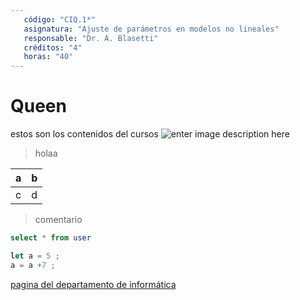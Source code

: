 ```yaml
---
   código: "CIQ.1*"
   asignatura: "Ajuste de parámetros en modelos no lineales"
   responsable: "Dr. A. Blasetti"
   créditos: "4"
   horas: "40"
---
```

# Queen 
estos son los contenidos del cursos
![enter image description here](https://i1.wp.com/diariocronica.com.ar/wp-content/uploads/2018/11/borrador-autom%C3%A1tico-133.jpg?fit=1200,800&ssl=1)

> holaa

| a | b |
|---|---|
| c | d |

> comentario



```sql
select * from user
```

```javascript
let a = 5 ;
a = a +7 ;
```
[pagina del departamento de informática](http://www.dinfo.ing.unp.edu.ar)
<!--stackedit_data:
eyJoaXN0b3J5IjpbLTc1NDkxMTM4OCwtODAxNDE3NDE0LDk3OT
c1MDUyMSwxNzIxMjQ2MjY3LC00NDM3MjQwMDQsLTgwMTQxNzQx
NCwyMDc0NTA3NTE3LDI5Nzc3MTc0MiwtMTQ3ODk2NDAzMywxMD
M5MjY3NDg4LC03Mzc0NjgyODcsMTc4MDc2MzIzNCwtODAxNDE3
NDE0LDEzMzMwMTE3NzEsLTQ0MzcyNDAwNCwyMDc0NTA3NTE3LD
I5Nzc3MTc0MiwtMTQ3ODk2NDAzMywxMDM5MjY3NDg4LC03Mzc0
NjgyODddfQ==
-->